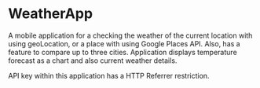 # WeatherApp
A mobile application for a checking the weather of the current location with using geoLocation, or a place with using Google Places API. Also, has a feature to compare up to three cities. Application displays temperature forecast as a chart and also current weather details.

API key within this application has a HTTP Referrer restriction. 

